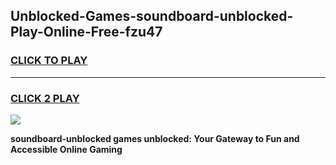 
## Unblocked-Games-soundboard-unblocked-Play-Online-Free-fzu47
<h3>
<a href="https://premium76.site?title=soundboard-unblocked&ref=26A">CLICK TO PLAY</a></h3>
<hr>

<h3>
<a href="https://premium76.site?title=soundboard-unblocked&ref=26A">CLICK 2 PLAY</a>
  
</h3>

<a href="https://premium76.site?title=soundboard-unblocked&ref=26A"><img src="https://clearcache.store/games.png"></a>


**soundboard-unblocked games unblocked: Your Gateway to Fun and Accessible Online Gaming**
